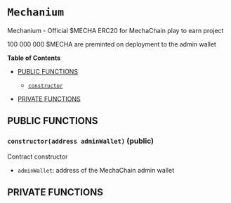 # `Mechanium`
Mechanium - Official $MECHA ERC20 for MechaChain play to earn project

100 000 000 $MECHA are preminted on deployment to the admin wallet



**Table of Contents**

- [PUBLIC FUNCTIONS](#public-functions)
    - [`constructor`](#Mechanium-constructor-address-)

- [PRIVATE FUNCTIONS](#private-functions)







## PUBLIC FUNCTIONS

### `constructor(address adminWallet)` (public) <span id="Mechanium-constructor-address-"></span>

Contract constructor

- `adminWallet`: address of the MechaChain admin wallet

## PRIVATE FUNCTIONS



